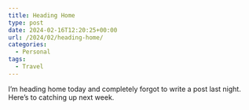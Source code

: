 ```yaml
---
title: Heading Home
type: post
date: 2024-02-16T12:20:25+00:00
url: /2024/02/heading-home/
categories:
  - Personal
tags:
  - Travel
---
```


I’m heading home today and completely forgot to write a post last night. Here’s to catching up next week.